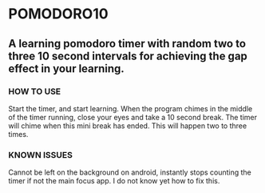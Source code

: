 # POMODORO10

## A learning pomodoro timer with random two to three 10 second intervals for achieving the gap effect in your learning.

### HOW TO USE

Start the timer, and start learning. When the program chimes in the middle of the timer running, close your eyes and take a 10 second break. The timer will chime when this mini break has ended.
This will happen two to three times.


### KNOWN ISSUES
Cannot be left on the background on android, instantly stops counting the timer if not the main focus app. I do not know yet how to fix this.
